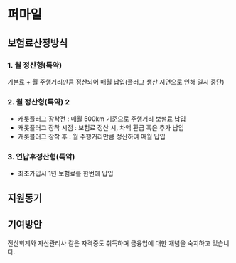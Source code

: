 # 퍼마일 
## 보험료산정방식
### 1. 월 정산형(특약)
기본료 + 월 주행거리만큼 정산되어 매월 납입(플러그 생산 지연으로 인해 일시 중단)
### 2. 월 정산형(특약) 2
- 캐롯플러그 장착전 : 매월 500km 기준으로 주행거리 보험료 납입
- 캐롯플러그 장착 시점 : 보험료 정산 시, 차액 환급 혹은 추가 납입
- 캐롯블러그 장착 후 : 월 주행거리만큼 정산하여 매월 납입
### 3. 연납후정산형(특약)
- 최초가입시 1년 보험료를 한번에 납입 

## 지원동기

## 기여방안
전산회계와 자산관리사 같은 자격증도 취득하며 금융업에 대한 개념을 숙지하고 있습니다.  
